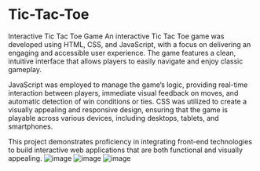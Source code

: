 # Tic-Tac-Toe
Interactive Tic Tac Toe Game
An interactive Tic Tac Toe game was developed using HTML, CSS, and JavaScript, with a focus on delivering an engaging and accessible user experience. The game features a clean, intuitive interface that allows players to easily navigate and enjoy classic gameplay.

JavaScript was employed to manage the game’s logic, providing real-time interaction between players, immediate visual feedback on moves, and automatic detection of win conditions or ties. CSS was utilized to create a visually appealing and responsive design, ensuring that the game is playable across various devices, including desktops, tablets, and smartphones.

This project demonstrates proficiency in integrating front-end technologies to build interactive web applications that are both functional and visually appealing.
![image](https://github.com/user-attachments/assets/fc95822d-d0ff-46f4-88bd-ff8c2b01ac42)
![image](https://github.com/user-attachments/assets/ae3cd98a-eb7e-4e2d-be28-26739114e276)
![image](https://github.com/user-attachments/assets/6c60c09d-4479-4fc7-8960-7739c779cf4b)



